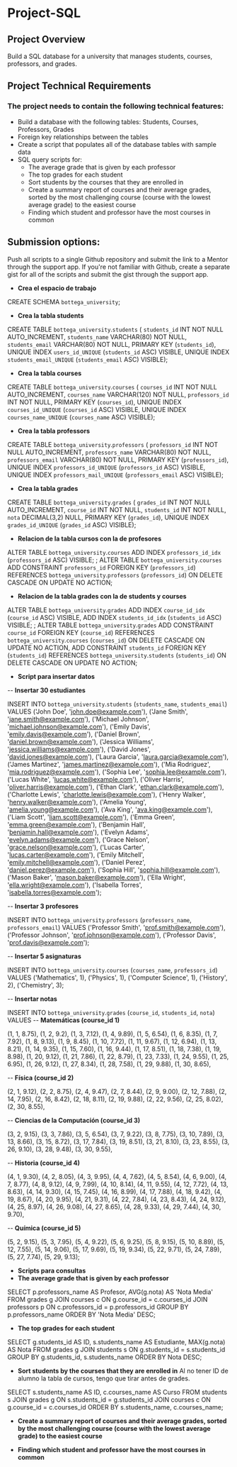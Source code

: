 ﻿# Project-SQL

## Project Overview
Build a SQL database for a university that manages students, courses, professors, and grades.

## Project Technical Requirements
### The project needs to contain the following technical features:
- Build a database with the following tables: Students, Courses, Professors, Grades
- Foreign key relationships between the tables
- Create a script that populates all of the database tables with sample data
- SQL query scripts for:
    - The average grade that is given by each professor
    - The top grades for each student
    - Sort students by the courses that they are enrolled in
    - Create a summary report of courses and their average grades, sorted by the most challenging course (course with the lowest average grade) to the easiest course
    - Finding which student and professor have the most courses in common


## Submission options: 
Push all scripts to a single Github repository and submit the link to a Mentor through the support app. If you're not familiar with Github, create a separate gist for all of the scripts and submit the gist through the support app.

- **Crea el espacio de trabajo**
  
CREATE SCHEMA `bottega_university`;

- **Crea la tabla students**
  
CREATE TABLE `bottega_university`.`students` (
  `students_id` INT NOT NULL AUTO_INCREMENT,
  `students_name` VARCHAR(80) NOT NULL,
  `students_email` VARCHAR(80) NOT NULL,
  PRIMARY KEY (`students_id`),
  UNIQUE INDEX `users_id_UNIQUE` (`students_id` ASC) VISIBLE,
  UNIQUE INDEX `students_email_UNIQUE` (`students_email` ASC) VISIBLE);

- **Crea la tabla courses**
  
CREATE TABLE `bottega_university`.`courses` (
  `courses_id` INT NOT NULL AUTO_INCREMENT,
  `courses_name` VARCHAR(120) NOT NULL,
  `professors_id` INT NOT NULL,
  PRIMARY KEY (`courses_id`),
  UNIQUE INDEX `courses_id_UNIQUE` (`courses_id` ASC) VISIBLE,
  UNIQUE INDEX `courses_name_UNIQUE` (`courses_name` ASC) VISIBLE);

- **Crea la tabla professors**
  
CREATE TABLE `bottega_university`.`professors` (
  `professors_id` INT NOT NULL AUTO_INCREMENT,
  `professors_name` VARCHAR(80) NOT NULL,
  `professors_email` VARCHAR(80) NOT NULL,
  PRIMARY KEY (`professors_id`),
  UNIQUE INDEX `professors_id_UNIQUE` (`professors_id` ASC) VISIBLE,
  UNIQUE INDEX `professors_mail_UNIQUE` (`professors_email` ASC) VISIBLE);

- **Crea la tabla grades**
  
CREATE TABLE `bottega_university`.`grades` (
  `grades_id` INT NOT NULL AUTO_INCREMENT,
  `course_id` INT NOT NULL,
  `students_id` INT NOT NULL,
  `nota` DECIMAL(3,2) NULL,
  PRIMARY KEY (`grades_id`),
  UNIQUE INDEX `grades_id_UNIQUE` (`grades_id` ASC) VISIBLE);

  

- **Relacion de la tabla cursos con la de profesores**

ALTER TABLE `bottega_university`.`courses` 
ADD INDEX `professors_id_idx` (`professors_id` ASC) VISIBLE;
;
ALTER TABLE `bottega_university`.`courses` 
ADD CONSTRAINT `professors_id`
  FOREIGN KEY (`professors_id`)
  REFERENCES `bottega_university`.`professors` (`professors_id`)
  ON DELETE CASCADE
  ON UPDATE NO ACTION;

- **Relacion de la tabla grades con la de students y courses**

ALTER TABLE `bottega_university`.`grades` 
ADD INDEX `course_id_idx` (`course_id` ASC) VISIBLE,
ADD INDEX `students_id_idx` (`students_id` ASC) VISIBLE;
;
ALTER TABLE `bottega_university`.`grades` 
ADD CONSTRAINT `course_id`
  FOREIGN KEY (`course_id`)
  REFERENCES `bottega_university`.`courses` (`courses_id`)
  ON DELETE CASCADE
  ON UPDATE NO ACTION,
ADD CONSTRAINT `students_id`
  FOREIGN KEY (`students_id`)
  REFERENCES `bottega_university`.`students` (`students_id`)
  ON DELETE CASCADE
  ON UPDATE NO ACTION;

  

- **Script para insertar datos**
  
-- **Insertar 30 estudiantes**

INSERT INTO `bottega_university`.`students` (`students_name`, `students_email`)
VALUES
('John Doe', 'john.doe@example.com'),
('Jane Smith', 'jane.smith@example.com'),
('Michael Johnson', 'michael.johnson@example.com'),
('Emily Davis', 'emily.davis@example.com'),
('Daniel Brown', 'daniel.brown@example.com'),
('Jessica Williams', 'jessica.williams@example.com'),
('David Jones', 'david.jones@example.com'),
('Laura Garcia', 'laura.garcia@example.com'),
('James Martinez', 'james.martinez@example.com'),
('Mia Rodriguez', 'mia.rodriguez@example.com'),
('Sophia Lee', 'sophia.lee@example.com'),
('Lucas White', 'lucas.white@example.com'),
('Oliver Harris', 'oliver.harris@example.com'),
('Ethan Clark', 'ethan.clark@example.com'),
('Charlotte Lewis', 'charlotte.lewis@example.com'),
('Henry Walker', 'henry.walker@example.com'),
('Amelia Young', 'amelia.young@example.com'),
('Ava King', 'ava.king@example.com'),
('Liam Scott', 'liam.scott@example.com'),
('Emma Green', 'emma.green@example.com'),
('Benjamin Hall', 'benjamin.hall@example.com'),
('Evelyn Adams', 'evelyn.adams@example.com'),
('Grace Nelson', 'grace.nelson@example.com'),
('Lucas Carter', 'lucas.carter@example.com'),
('Emily Mitchell', 'emily.mitchell@example.com'),
('Daniel Perez', 'daniel.perez@example.com'),
('Sophia Hill', 'sophia.hill@example.com'),
('Mason Baker', 'mason.baker@example.com'),
('Ella Wright', 'ella.wright@example.com'),
('Isabella Torres', 'isabella.torres@example.com');

-- **Insertar 3 profesores**

INSERT INTO `bottega_university`.`professors` (`professors_name`, `professors_email`)
VALUES
('Professor Smith', 'prof.smith@example.com'),
('Professor Johnson', 'prof.johnson@example.com'),
('Professor Davis', 'prof.davis@example.com');

-- **Insertar 5 asignaturas**

INSERT INTO `bottega_university`.`courses` (`courses_name`, `professors_id`)
VALUES
('Mathematics', 1),
('Physics', 1),
('Computer Science', 1),
('History', 2),
('Chemistry', 3);

-- **Insertar notas**

INSERT INTO `bottega_university`.`grades` (`course_id`, `students_id`, `nota`)
VALUES
-- **Matemáticas (course_id 1)**

(1, 1, 8.75), (1, 2, 9.2), (1, 3, 7.12), (1, 4, 9.89), (1, 5, 6.54),
(1, 6, 8.35), (1, 7, 7.92), (1, 8, 9.13), (1, 9, 8.45), (1, 10, 7.72),
(1, 11, 9.67), (1, 12, 6.94), (1, 13, 8.21), (1, 14, 9.35), (1, 15, 7.60),
(1, 16, 9.44), (1, 17, 8.51), (1, 18, 7.38), (1, 19, 8.98), (1, 20, 9.12),
(1, 21, 7.86), (1, 22, 8.79), (1, 23, 7.33), (1, 24, 9.55), (1, 25, 6.95),
(1, 26, 9.12), (1, 27, 8.34), (1, 28, 7.58), (1, 29, 9.88), (1, 30, 8.65),

-- **Física (course_id 2)**

(2, 1, 9.12), (2, 2, 8.75), (2, 4, 9.47),
(2, 7, 8.44), (2, 9, 9.00), (2, 12, 7.88),
(2, 14, 7.95), (2, 16, 8.42), (2, 18, 8.11),
(2, 19, 9.88), (2, 22, 9.56), (2, 25, 8.02),
(2, 30, 8.55),

-- **Ciencias de la Computación (course_id 3)**

(3, 2, 9.15), (3, 3, 7.86), (3, 5, 6.54),
(3, 7, 9.22), (3, 8, 7.75), (3, 10, 7.89),
(3, 13, 8.66), (3, 15, 8.72), (3, 17, 7.84),
(3, 19, 8.51), (3, 21, 8.10), (3, 23, 8.55), 
(3, 26, 9.10), (3, 28, 9.48), (3, 30, 9.55),

-- **Historia (course_id 4)**

(4, 1, 9.30), (4, 2, 8.05), (4, 3, 9.95), (4, 4, 7.62), (4, 5, 8.54),
(4, 6, 9.00), (4, 7, 8.77), (4, 8, 9.12), (4, 9, 7.99), (4, 10, 8.14),
(4, 11, 9.55), (4, 12, 7.72), (4, 13, 8.63), (4, 14, 9.30), (4, 15, 7.45),
(4, 16, 8.99), (4, 17, 7.88), (4, 18, 9.42), (4, 19, 8.67), (4, 20, 9.95),
(4, 21, 9.31), (4, 22, 7.84), (4, 23, 8.43), (4, 24, 9.12), (4, 25, 8.97),
(4, 26, 9.08), (4, 27, 8.65), (4, 28, 9.33), (4, 29, 7.44), (4, 30, 9.70),

-- **Química (course_id 5)**

(5, 2, 9.15), (5, 3, 7.95), (5, 4, 9.22),
(5, 6, 9.25), (5, 8, 9.15), (5, 10, 8.89),
(5, 12, 7.55), (5, 14, 9.06), (5, 17, 9.69),
(5, 19, 9.34), (5, 22, 9.71), (5, 24, 7.89), 
(5, 27, 7.74), (5, 29, 9.13);


- **Scripts para consultas**
- **The average grade that is given by each professor**

SELECT 
    p.professors_name AS Profesor,
    AVG(g.nota) AS 'Nota Media'
FROM 
    grades g
JOIN 
    courses c
    ON g.course_id = c.courses_id
JOIN 
    professors p
    ON c.professors_id = p.professors_id
GROUP BY 
    p.professors_name
ORDER BY 
  'Nota Media' DESC;

  
- **The top grades for each student**
  
SELECT 
  g.students_id AS ID, 
  s.students_name AS Estudiante,
  MAX(g.nota) AS Nota
FROM 
  grades g
JOIN 
  students s
ON 
  g.students_id = s.students_id
GROUP BY 
  g.students_id, s.students_name
ORDER BY 
  Nota DESC;
  
  
- **Sort students by the courses that they are enrolled in**
Al no tener ID de alumno la tabla de cursos, tengo que tirar antes de grades.

SELECT 
  s.students_name AS ID, 
  c.courses_name AS Curso
FROM 
  students s
JOIN 
  grades g
ON 
  s.students_id = g.students_id
JOIN 
  courses c
ON 
  g.course_id = c.courses_id
ORDER BY 
  s.students_name, c.courses_name;

  
- **Create a summary report of courses and their average grades, sorted by the most challenging course (course with the lowest average grade) to the easiest course**



- **Finding which student and professor have the most courses in common**

  
  

